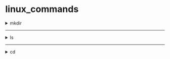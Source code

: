 # linux_commands

<details>

<summary>mkdir</summary>
mkdir : Used to make directory
<p>

**Syntax:**

```console
mkdir <directory_name>
```

**It will create a directory with name <directory_name>**

```console
mkdir -p <directory_name>/<directory_name2>
```

**It will create a directory with name <directory_name2> inside directory <directory_name>**

Example:

![mkdir](img/mkdir.png)

</p>

</details>

---

<details>
<summary>ls</summary>
ls : Used to list all files and directories
<p>

**Syntax:**

```console
ls 
```

It will list all files and directories in current directory

```console
ls -a
```

It will list all files and directories including hidden files and directories

```console
ls -l
```
It will list all files and directories and their permissions

Example:

![ls](img/ls.png)

</p>

</details>

---

<details>
<summary>cd</summary>
cd : Used to change directory

<p>

**Syntax:**

```console
cd <directory_name>
``` 
**It will change directory to <directory_name>**

```console
cd ..
cd ../..
```
**It will change directory to parent directory of current directory**


```console
cd ~
```
**It will change directory to home directory**

Example:

![cd](img/cd.png)

